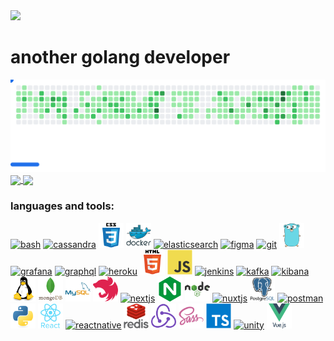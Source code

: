 <img src="https://capsule-render.vercel.app/api?type=waving&height=300&color=gradient&height=150&text=здарова">

# another golang developer

<picture>
  <source media="(prefers-color-scheme: dark)" srcset="https://raw.githubusercontent.com/anmimos/anmimos/refs/heads/github-breakout/images/breakout-dark.svg">
  <source media="(prefers-color-scheme: light)" srcset="https://raw.githubusercontent.com/anmimos/anmimos/refs/heads/github-breakout/images/breakout-light.svg">
  <img alt="Breakout Game" src="https://raw.githubusercontent.com/anmimos/anmimos/refs/heads/github-breakout/images/breakout-light.svg">
</picture>

<a href="https://github.com/anmimos">
  <img height=200 align="center" src="https://github-readme-stats-anmimos.vercel.app/api?username=anmimos&show_icons=true&theme=transparent&hide=issues&show=prs_merged,prs_merged_percentage&custom_title=stats:&rank_icon=github" />
</a>
<a href="https://github.com/anmimos">
  <img height=200 align="center" src="https://github-readme-stats-anmimos.vercel.app/api/top-langs?username=anmimos&theme=transparent&layout=compact&langs_count=12&exclude_repo=lx_admin&custom_title=langs:" />
</a>

### languages and tools:

[<img src="https://www.vectorlogo.zone/logos/gnu_bash/gnu_bash-icon.svg" alt="bash" width="40" height="40"/>](https://www.gnu.org/software/bash/)
[<img src="https://www.vectorlogo.zone/logos/apache_cassandra/apache_cassandra-icon.svg" alt="cassandra" width="40" height="40"/>](https://cassandra.apache.org/)
[<img src="https://raw.githubusercontent.com/devicons/devicon/master/icons/css3/css3-original-wordmark.svg" alt="css3" width="40" height="40"/>](https://www.w3schools.com/css/)
[<img src="https://raw.githubusercontent.com/devicons/devicon/master/icons/docker/docker-original-wordmark.svg" alt="docker" width="40" height="40"/>](https://www.docker.com/)
[<img src="https://www.vectorlogo.zone/logos/elastic/elastic-icon.svg" alt="elasticsearch" width="40" height="40"/>](https://www.elastic.co)
[<img src="https://www.vectorlogo.zone/logos/figma/figma-icon.svg" alt="figma" width="40" height="40"/>](https://www.figma.com/)
[<img src="https://www.vectorlogo.zone/logos/git-scm/git-scm-icon.svg" alt="git" width="40" height="40"/>](https://git-scm.com/)
[<img src="https://raw.githubusercontent.com/devicons/devicon/master/icons/go/go-original.svg" alt="go" width="40" height="40"/>](https://golang.org)
[<img src="https://www.vectorlogo.zone/logos/grafana/grafana-icon.svg" alt="grafana" width="40" height="40"/>](https://grafana.com)
[<img src="https://www.vectorlogo.zone/logos/graphql/graphql-icon.svg" alt="graphql" width="40" height="40"/>](https://graphql.org)
[<img src="https://www.vectorlogo.zone/logos/heroku/heroku-icon.svg" alt="heroku" width="40" height="40"/>](https://heroku.com)
[<img src="https://raw.githubusercontent.com/devicons/devicon/master/icons/html5/html5-original-wordmark.svg" alt="html5" width="40" height="40"/>](https://www.w3.org/html/)
[<img src="https://raw.githubusercontent.com/devicons/devicon/master/icons/javascript/javascript-original.svg" alt="javascript" width="40" height="40"/>](https://developer.mozilla.org/en-US/docs/Web/JavaScript)
[<img src="https://www.vectorlogo.zone/logos/jenkins/jenkins-icon.svg" alt="jenkins" width="40" height="40"/>](https://www.jenkins.io)
[<img src="https://www.vectorlogo.zone/logos/apache_kafka/apache_kafka-icon.svg" alt="kafka" width="40" height="40"/>](https://kafka.apache.org/)
[<img src="https://www.vectorlogo.zone/logos/elasticco_kibana/elasticco_kibana-icon.svg" alt="kibana" width="40" height="40"/>](https://www.elastic.co/kibana)
[<img src="https://raw.githubusercontent.com/devicons/devicon/master/icons/linux/linux-original.svg" alt="linux" width="40" height="40"/>](https://www.linux.org/)
[<img src="https://raw.githubusercontent.com/devicons/devicon/master/icons/mongodb/mongodb-original-wordmark.svg" alt="mongodb" width="40" height="40"/>](https://www.mongodb.com/)
[<img src="https://raw.githubusercontent.com/devicons/devicon/master/icons/mysql/mysql-original-wordmark.svg" alt="mysql" width="40" height="40"/>](https://www.mysql.com/)
[<img src="https://raw.githubusercontent.com/devicons/devicon/master/icons/nestjs/nestjs-original.svg" alt="nestjs" width="40" height="40"/>](https://nestjs.com/)
[<img src="https://cdn.worldvectorlogo.com/logos/nextjs-2.svg" alt="nextjs" width="40" height="40"/>](https://nextjs.org/)
[<img src="https://raw.githubusercontent.com/devicons/devicon/master/icons/nginx/nginx-original.svg" alt="nginx" width="40" height="40"/>](https://www.nginx.com)
[<img src="https://raw.githubusercontent.com/devicons/devicon/master/icons/nodejs/nodejs-original-wordmark.svg" alt="nodejs" width="40" height="40"/>](https://nodejs.org)
[<img src="https://www.vectorlogo.zone/logos/nuxtjs/nuxtjs-icon.svg" alt="nuxtjs" width="40" height="40"/>](https://nuxtjs.org/)
[<img src="https://raw.githubusercontent.com/devicons/devicon/master/icons/postgresql/postgresql-original-wordmark.svg" alt="postgresql" width="40" height="40"/>](https://www.postgresql.org)
[<img src="https://www.vectorlogo.zone/logos/getpostman/getpostman-icon.svg" alt="postman" width="40" height="40"/>](https://postman.com)
[<img src="https://raw.githubusercontent.com/devicons/devicon/master/icons/python/python-original.svg" alt="python" width="40" height="40"/>](https://www.python.org)
[<img src="https://raw.githubusercontent.com/devicons/devicon/master/icons/react/react-original-wordmark.svg" alt="react" width="40" height="40"/>](https://reactjs.org/)
[<img src="https://reactnative.dev/img/header_logo.svg" alt="reactnative" width="40" height="40"/>](https://reactnative.dev/)
[<img src="https://raw.githubusercontent.com/devicons/devicon/master/icons/redis/redis-original-wordmark.svg" alt="redis" width="40" height="40"/>](https://redis.io)
[<img src="https://raw.githubusercontent.com/devicons/devicon/master/icons/redux/redux-original.svg" alt="redux" width="40" height="40"/>](https://redux.js.org)
[<img src="https://raw.githubusercontent.com/devicons/devicon/master/icons/sass/sass-original.svg" alt="sass" width="40" height="40"/>](https://sass-lang.com)
[<img src="https://raw.githubusercontent.com/devicons/devicon/master/icons/typescript/typescript-original.svg" alt="typescript" width="40" height="40"/>](https://www.typescriptlang.org/)
[<img src="https://www.vectorlogo.zone/logos/unity3d/unity3d-icon.svg" alt="unity" width="40" height="40"/>](https://unity.com/)
[<img src="https://raw.githubusercontent.com/devicons/devicon/master/icons/vuejs/vuejs-original-wordmark.svg" alt="vuejs" width="40" height="40"/>](https://vuejs.org/)
